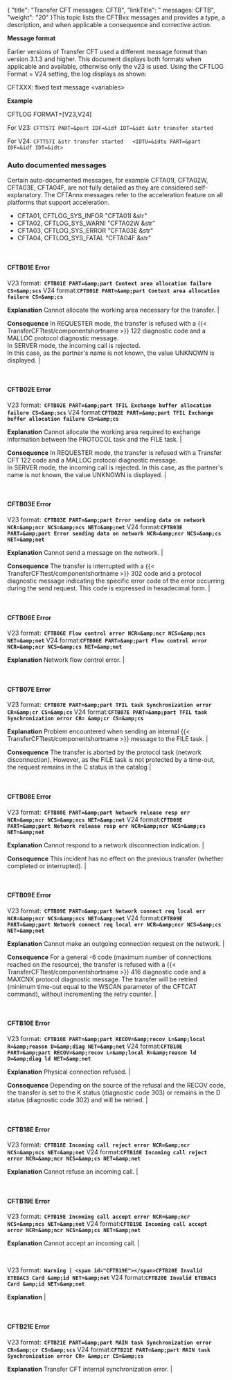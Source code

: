 {
    "title": "Transfer CFT messages: CFTB",
    "linkTitle": " messages: CFTB",
    "weight": "20"
}This topic lists the CFTBxx messages and provides a type, a description, and when applicable a consequence and corrective action.

**Message format**

Earlier versions of Transfer CFT used a different message format than version 3.1.3 and higher. This document displays both formats when applicable and available, otherwise only the v23 is used. Using the CFTLOG Format = V24 setting, the log displays as shown:

CFTXXX: fixed text message &lt;variables>

**Example**

CFTLOG FORMAT=\[V23,V24\]

For V23: `CFTT57I PART=&part IDF=&idf IDT=&idt &str transfer started`

For V24: `CFTT57I &str transfer started   <IDTU=&idtu PART=&part IDF=&idf IDT=&idt>`

### Auto documented messages

Certain auto-documented messages, for example CFTA01I, CFTA02W, CFTA03E, CFTA04F, are not fully detailed as they are considered self-explanatory. The CFTAnnx messages refer to the acceleration feature on all platforms that support acceleration.

- CFTA01, CFTLOG\_SYS\_INFOR "CFTA01I &str"
- CFTA02, CFTLOG\_SYS\_WARNI "CFTA02W &str"
- CFTA03, CFTLOG\_SYS\_ERROR "CFTA03E &str"
- CFTA04, CFTLOG\_SYS\_FATAL "CFTA04F &str"

 


#### CFTB01E Error
V23 format:**` CFTB01E PART=&amp;part Context area allocation failure CS=&amp;scs`**
V24 format:**` CFTB01E PART=&amp;part Context area allocation failure CS=&amp;cs `**

**Explanation**
Cannot allocate the working area necessary for the transfer. |

**Consequence**
 In REQUESTER mode, the transfer is refused with a {{< TransferCFTtest/componentshortname  >}} 122 diagnostic code and a MALLOC protocol diagnostic message.<br /> In SERVER mode, the incoming call is rejected.<br/> In this case, as the partner's name is not known, the value UNKNOWN is displayed. |


 


#### CFTB02E Error
V23 format:**` CFTB02E PART=&amp;part TFIL Exchange buffer allocation failure CS=&amp;scs`**
V24 format:**` CFTB02E PART=&amp;part TFIL Exchange buffer allocation failure CS=&amp;cs `**

**Explanation**
Cannot allocate the working area required to exchange information between the PROTOCOL task and the FILE task. |

**Consequence**
 In REQUESTER mode, the transfer is refused with a Transfer CFT 122 code and a MALLOC protocol diagnostic message.<br/> In SERVER mode, the incoming call is rejected. In this case, as the partner's name is not known, the value UNKNOWN is displayed. |


 


#### CFTB03E Error
V23 format:**` CFTB03E PART=&amp;part Error sending data on network NCR=&amp;ncr NCS=&amp;ncs NET=&amp;net`**
V24 format:**` CFTB03E PART=&amp;part Error sending data on network NCR=&amp;ncr NCS=&amp;cs NET=&amp;net `**

**Explanation**
Cannot send a message on the network. |

**Consequence**
 The transfer is interrupted with a {{< TransferCFTtest/componentshortname  >}} 302 code and a protocol diagnostic message indicating the specific error code of the error occurring during the send request. This code is expressed in hexadecimal form. |


 


#### CFTB06E Error
V23 format:**` CFTB06E Flow control error NCR=&amp;ncr NCS=&amp;ncs NET=&amp;net`**
V24 format:**` CFTB06E PART=&amp;part Flow control error NCR=&amp;ncr NCS=&amp;cs NET=&amp;net `**

**Explanation**
Network flow control error. |


 


#### CFTB07E Error
V23 format:**` CFTB07E PART=&amp;part TFIL task Synchronization error CR=&amp;cr CS=&amp;cs`**
V24 format:**` CFTB07E PART=&amp;part TFIL task Synchronization error CR= &amp;cr CS=&amp;cs `**

**Explanation**
Problem encountered when sending an internal {{< TransferCFTtest/componentshortname  >}} message to the FILE task. |

**Consequence**
 The transfer is aborted by the protocol task (network disconnection). However, as the FILE task is not protected by a time-out, the request remains in the C status in the catalog |


 


#### CFTB08E Error
V23 format:**` CFTB08E PART=&amp;part Network release resp err NCR=&amp;ncr NCS=&amp;ncs NET=&amp;net`**
V24 format:**` CFTB08E PART=&amp;part Network release resp err NCR=&amp;ncr NCS=&amp;cs NET=&amp;net `**

**Explanation**
Cannot respond to a network disconnection indication. |

**Consequence**
 This incident has no effect on the previous transfer (whether completed or interrupted). |


 


#### CFTB09E Error
V23 format:**` CFTB09E PART=&amp;part Network connect req local err NCR=&amp;ncr NCS=&amp;ncs NET=&amp;net`**
V24 format:**` CFTB09E PART=&amp;part Network connect req local err NCR=&amp;ncr NCS=&amp;cs NET=&amp;net `**

**Explanation**
Cannot make an outgoing connection request on the network. |

**Consequence**
 For a general -6 code (maximum number of connections reached on the resource), the transfer is refused with a {{< TransferCFTtest/componentshortname  >}} 416 diagnostic code and a MAXCNX protocol diagnostic message. The transfer will be retried (minimum time-out equal to the WSCAN parameter of the CFTCAT command), without incrementing the retry counter. |


 


#### CFTB10E Error
V23 format:**` CFTB10E PART=&amp;part RECOV=&amp;recov L=&amp;local R=&amp;reason D=&amp;diag NET=&amp;net`**
V24 format:**` CFTB10E PART=&amp;part RECOV=&amp;recov L=&amp;local R=&amp;reason ld D=&amp;diag ld NET=&amp;net `**

**Explanation**
Physical connection refused. |

**Consequence**
 Depending on the source of the refusal and the RECOV code, the transfer is set to the K status (diagnostic code 303) or remains in the D status (diagnostic code 302) and will be retried. |

 


#### CFTB18E Error
V23 format:**` CFTB18E Incoming call reject error NCR=&amp;ncr NCS=&amp;ncs NET=&amp;net`**
V24 format:**` CFTB18E Incoming call reject error NCR=&amp;ncr NCS=&amp;cs NET=&amp;net `**

**Explanation**
Cannot refuse an incoming call. |


 


#### CFTB19E Error
V23 format:**` CFTB19E Incoming call accept error NCR=&amp;ncr NCS=&amp;ncs NET=&amp;net`**
V24 format:**` CFTB19E Incoming call accept error NCR=&amp;ncr NCS=&amp;cs NET=&amp;net `**

**Explanation**
Cannot accept an incoming call. |


 


V23 format:**` Warning | <span id="CFTB19E"></span>CFTB20E Invalid ETEBAC3 Card &amp;id NET=&amp;net`**
V24 format:**` CFTB20E Invalid ETEBAC3 Card &amp;id NET=&amp;net `**

**Explanation**
  |


 


#### CFTB21E Error
V23 format:**` CFTB21E PART=&amp;part MAIN task Synchronization error CR=&amp;cr CS=&amp;scs`**
V24 format:**` CFTB21E PART=&amp;part MAIN task Synchronization error CR= &amp;cr CS=&amp;cs `**

**Explanation**
Transfer CFT internal synchronization error. |

